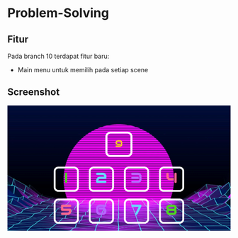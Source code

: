 # Problem-Solving
## Fitur
Pada branch 10 terdapat fitur baru:
* Main menu untuk memilih pada setiap scene

## Screenshot
![](Screenshot/ss.PNG)